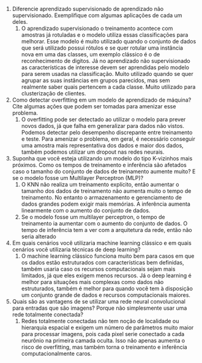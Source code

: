 1) Diferencie aprendizado supervisionado de aprendizado não supervisionado. Exemplifique com algumas aplicações de cada um deles.
	1) O aprendizado supervisionado o treinamento acontece com amostras já rotuladas e o modelo utiliza essas classificações para melhorar. Esse modelo é muito utilizado quando o conjunto de dados que será utilizado possui rótulos e se quer rotular uma instância nova em uma das classes, um exemplo clássico é o de reconhecimento de digitos. Já no aprendizado não supervisionado as características de interesse devem ser aprendidas pelo modelo para serem usadas na classificação. Muito utilizado quando se quer agrupar as suas instâncias em grupos parecidos, mas sem realmente saber quais pertencem a cada classe. Muito utilizado para clusterização de clientes.
2) Como detectar overfitting em um modelo de aprendizado de máquina? Cite algumas ações que podem ser tomadas para amenizar esse problema.
	1) O overfitting pode ser detectado ao utilizar o modelo para prever novos dados, já que falha em generalizar para dados não vistos. Podemos detectar pelo desempenho discrepante entre treinamento e teste. Para amenizar o problema, em geral, é necessário conseguir uma amostra mais representativa dos dados e maior dos dados, também podemos utilizar um dropout nas redes neurais.
3) Suponha que você esteja utilizando um modelo do tipo K-vizinhos mais próximos. Como os tempos de treinamento e inferência são afetados caso o tamanho do conjunto de dados de treinamento aumente muito?  E se o modelo fosse um Multilayer Perceptron (MLP)? 
	1) O KNN não realiza um treinamento explícito, então aumentar o tamanho dos dados de treinamento não aumenta muito o tempo de treinamento. No entanto o armazenamento e gerenciamento de dados grandes podem exigir mais memórias. A inferência aumenta linearmente com o aumento do conjunto de dados.
	2) Se o modelo fosse um multilayer perceptron, o tempo de treinamento ia aumentar com o aumento do conjunto de dados. O tempo de inferência tem a ver com a arquitetura da rede, então não seria alterado
4) Em quais cenários você utilizaria machine learning clássico e em quais cenários você utilizaria técnicas de deep learning?
	1) O machine learning clássico funciona muito bem para casos em que os dados estão estruturados com características bem definidas, também usaria caso os recursos computacionais sejam mais limitados, já que eles exigem menos recursos. Já o deep learning é melhor para situações mais complexas como dados não estruturados, também é melhor para quando você tem à disposição um conjunto grande de dados e recursos computacionais maiores.
5) Quais são as vantagens de se utilizar uma rede neural convolucional para entradas que são imagens? Porque não simplesmente usar uma rede totalmente conectada?
	1) Redes totalmente conectadas não tem noção de localidade ou hierarquia espacial e exigem um número de parâmetros muito maior para processar imagens, pois cada pixel serie conectado a cada neurônio na primeira camada oculta. Isso não apenas aumenta o risco de overfitting, mas  também torna o treinamento e inferência computacionalmente caros.